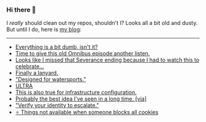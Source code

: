 ### Hi there 👋

I _really_ should clean out my repos, shouldn't I? Looks all a bit old and dusty. But until I do, here is [my blog](https://lostfocus.de/):

--- 

<!-- POST-LIST:START -->
- [Everything is a bit dumb, isn&#39;t it?](https://lostfocus.de/2022/09/08/230817/)
- [Time to give this old Omnibus episode another listen.](https://lostfocus.de/2022/09/08/230815/)
- [Looks like I missed that Severance ending because I had to watch this to celebrate…](https://lostfocus.de/2022/09/07/230812/)
- [Finally a lanyard.](https://lostfocus.de/2022/09/07/230809/)
- [&quot;Designed for watersports.&quot;](https://lostfocus.de/2022/09/07/230806/)
- [ULTRA](https://lostfocus.de/2022/09/07/230803/)
- [This is also true for infrastructure configuration.](https://lostfocus.de/2022/09/07/230796/)
- [Probably the best idea I&#39;ve seen in a long time. [via]](https://lostfocus.de/2022/09/03/230788/)
- [&quot;Verify your identity to escalate.&quot;](https://lostfocus.de/2022/09/01/230786/)
- [⭐️ Things not available when someone blocks all cookies](https://lostfocus.de/2022/08/31/230785/)
<!-- POST-LIST:END -->

<!--
**lostfocus/lostfocus** is a ✨ _special_ ✨ repository because its `README.md` (this file) appears on your GitHub profile.

Here are some ideas to get you started:

- 🔭 I’m currently working on ...
- 🌱 I’m currently learning ...
- 👯 I’m looking to collaborate on ...
- 🤔 I’m looking for help with ...
- 💬 Ask me about ...
- 📫 How to reach me: ...
- 😄 Pronouns: ...
- ⚡ Fun fact: ...
-->
